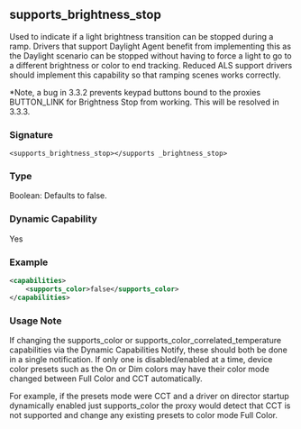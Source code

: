 ## supports\_brightness\_stop

Used to indicate if a light brightness transition can be stopped during a ramp. Drivers that support Daylight Agent benefit from implementing this as the Daylight scenario can be stopped without having to force a light to go to a different brightness or color to end tracking. Reduced ALS support drivers should implement this capability so that ramping scenes works correctly.

\*Note, a bug in 3.3.2 prevents keypad buttons bound to the proxies BUTTON\_LINK for Brightness Stop from working. This will be resolved in 3.3.3.

### Signature

`<supports_brightness_stop></supports _brightness_stop>`


### Type

Boolean: Defaults to false.


### Dynamic Capability

Yes


### Example

```xml
<capabilities>
    <supports_color>false</supports_color>
</capabilities>
```


### Usage Note

If changing the supports\_color or supports\_color\_correlated\_temperature capabilities via the Dynamic Capabilities Notify, these should both be done in a single notification. If only one is disabled/enabled at a time, device color presets such as the On or Dim colors may have their color mode changed between Full Color and CCT automatically.

For example,  if the presets mode were CCT and a driver on director startup dynamically enabled just supports\_color the proxy would detect that CCT is not supported and change any existing presets to color mode Full Color.